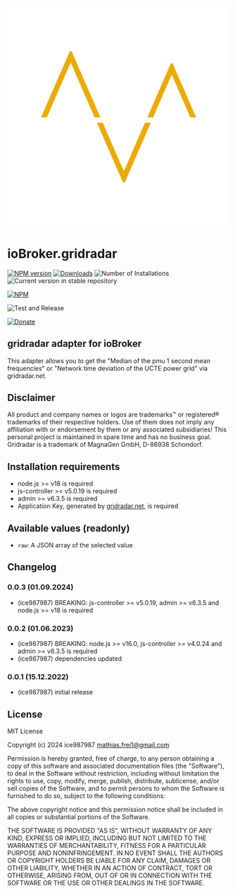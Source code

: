 ![Logo](admin/gridradar.svg)

# ioBroker.gridradar

[![NPM version](https://img.shields.io/npm/v/iobroker.gridradar.svg)](https://www.npmjs.com/package/iobroker.gridradar)
[![Downloads](https://img.shields.io/npm/dm/iobroker.gridradar.svg)](https://www.npmjs.com/package/iobroker.gridradar)
![Number of Installations](https://iobroker.live/badges/gridradar-installed.svg)
![Current version in stable repository](https://img.shields.io/badge/stable-not%20published-%23264777)

<!-- ![Current version in stable repository](https://iobroker.live/badges/gridradar-stable.svg) -->

[![NPM](https://nodei.co/npm/iobroker.gridradar.png?downloads=true)](https://nodei.co/npm/iobroker.gridradar/)

![Test and Release](https://github.com/ice987987/ioBroker.gridradar/workflows/Test%20and%20Release/badge.svg)

[![Donate](https://img.shields.io/badge/donate-paypal-blue?style=flat)](https://paypal.me/ice987987)

## gridradar adapter for ioBroker

This adapter allows you to get the "Median of the pmu 1 second mean frequencies" or "Network time deviation of the UCTE power grid" via gridradar.net.

## Disclaimer

All product and company names or logos are trademarks™ or registered® trademarks of their respective holders. Use of them does not imply any affiliation with or endorsement by them or any associated subsidiaries! This personal project is maintained in spare time and has no business goal. Gridradar is a trademark of MagnaGen GmbH, D-86938 Schondorf.

## Installation requirements

-   node.js >= v18 is required
-   js-controller >= v5.0.19 is required
-   admin >= v6.3.5 is required
-   Application Key, generated by [gridradar.net](https://service.gridradar.net/login.php), is required

## Available values (readonly)

-   `raw`: A JSON array of the selected value

## Changelog

<!-- ### **WORK IN PROGRESS** -->

### 0.0.3 (01.09.2024)

-   (ice987987) BREAKING: js-controller >= v5.0.19, admin >= v6.3.5 and node.js >= v18 is required

### 0.0.2 (01.06.2023)

-   (ice987987) BREAKING: node.js >= v16.0, js-controller >= v4.0.24 and admin >= v6.3.5 is required
-   (ice987987) dependencies updated

### 0.0.1 (15.12.2022)

-   (ice987987) initial release

## License

MIT License

Copyright (c) 2024 ice987987 <mathias.frei1@gmail.com>

Permission is hereby granted, free of charge, to any person obtaining a copy
of this software and associated documentation files (the "Software"), to deal
in the Software without restriction, including without limitation the rights
to use, copy, modify, merge, publish, distribute, sublicense, and/or sell
copies of the Software, and to permit persons to whom the Software is
furnished to do so, subject to the following conditions:

The above copyright notice and this permission notice shall be included in all
copies or substantial portions of the Software.

THE SOFTWARE IS PROVIDED "AS IS", WITHOUT WARRANTY OF ANY KIND, EXPRESS OR
IMPLIED, INCLUDING BUT NOT LIMITED TO THE WARRANTIES OF MERCHANTABILITY,
FITNESS FOR A PARTICULAR PURPOSE AND NONINFRINGEMENT. IN NO EVENT SHALL THE
AUTHORS OR COPYRIGHT HOLDERS BE LIABLE FOR ANY CLAIM, DAMAGES OR OTHER
LIABILITY, WHETHER IN AN ACTION OF CONTRACT, TORT OR OTHERWISE, ARISING FROM,
OUT OF OR IN CONNECTION WITH THE SOFTWARE OR THE USE OR OTHER DEALINGS IN THE
SOFTWARE.
